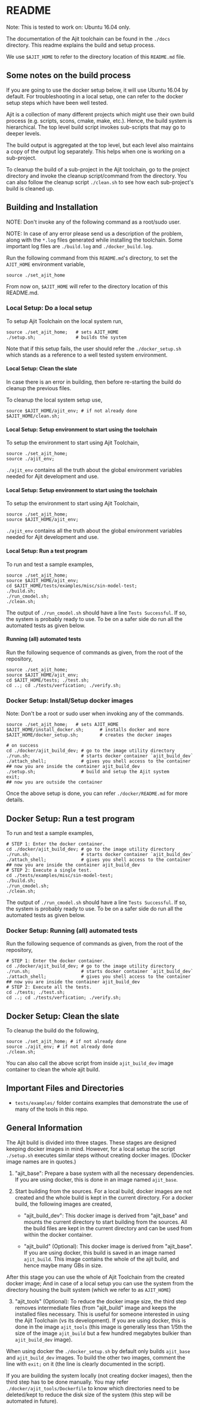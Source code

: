 README
=============
Note: This is tested to work on: Ubuntu 16.04 only.

The documentation of the Ajit toolchain can be found in the
`./docs` directory. This readme explains the build and setup process.

We use `$AJIT_HOME` to refer to the directory location of this `README.md` file.


Some notes on the build process
----------------------------------

If you are going to use the docker setup below,
it will use Ubuntu 16.04 by default.
For troubleshooting in a local setup, one can refer to the
docker setup steps which have been well tested.

Ajit is a collection of many different projects which
might use their own build process (e.g. scripts, scons, cmake, make, etc.).
Hence, the build system is hierarchical.
The top level build script invokes sub-scripts
that may go to deeper levels.

The build output is aggregated at the top level,
but each level also maintains a copy of the output log
separately. This helps when one is working on a sub-project.

To cleanup the build of a sub-project in the Ajit toolchain,
go to the project directory and invoke the cleanup script/command
from the directory.
You can also follow the cleanup script `./clean.sh` to see how each
sub-project's build is cleaned up.


## Building and Installation

NOTE: Don't invoke any of the following command as a root/sudo user.

NOTE: In case of any error please send us a description of the problem,
along with the `*.log` files generated while installing the toolchain.
Some important log files are `./build.log` and `./docker_build.log`.

Run the following command from this `README.md`'s directory,
to set the `AJIT_HOME` environment variable,

    source ./set_ajit_home

From now on, `$AJIT_HOME` will refer to the directory location of this README.md.


### Local Setup: Do a local setup

To setup Ajit Toolchain on the local system run,

    source ./set_ajit_home;   # sets AJIT_HOME
    ./setup.sh;               # builds the system

Note that if this setup fails, the user should
refer the `./docker_setup.sh` which stands as a
reference to a well tested system environment.

#### Local Setup: Clean the slate

In case there is an error in building, then
before re-starting the build do cleanup the previous files.

To cleanup the local system setup use,

    source $AJIT_HOME/ajit_env; # if not already done
    $AJIT_HOME/clean.sh;


#### Local Setup: Setup environment to start using the toolchain

To setup the environment to start using Ajit Toolchain,

    source ./set_ajit_home;
    source ./ajit_env;

`./ajit_env` contains all the truth about the global
environment variables needed for Ajit development and use.


#### Local Setup: Setup environment to start using the toolchain

To setup the environment to start using Ajit Toolchain,

    source ./set_ajit_home;
    source $AJIT_HOME/ajit_env;

`./ajit_env` contains all the truth about the global
environment variables needed for Ajit development and use.


#### Local Setup: Run a test program

To run and test a sample examples,

    source ./set_ajit_home;
    source $AJIT_HOME/ajit_env;
    cd $AJIT_HOME/tests/examples/misc/sin-model-test;
    ./build.sh;
    ./run_cmodel.sh;
    ./clean.sh;

The output of `./run_cmodel.sh` should have a line `Tests Successful`.
If so, the system is probably ready to use.
To be on a safer side do run all the automated tests as given below.

#### Running (all) automated tests

Run the following sequence of commands as given,
from the root of the repository,

    source ./set_ajit_home;
    source $AJIT_HOME/ajit_env;
    cd $AJIT_HOME/tests; ./test.sh;
    cd ..; cd ./tests/verfication; ./verify.sh;



### Docker Setup: Install/Setup docker images

Note: Don't be a root or sudo user when invoking any of the commands.

    source ./set_ajit_home;   # sets AJIT_HOME
    $AJIT_HOME/install_docker.sh;      # installs docker and more
    $AJIT_HOME/docker_setup.sh;        # creates the docker images 

    # on success
    cd ./docker/ajit_build_dev; # go to the image utility directory
    ./run.sh;                   # starts docker container `ajit_build_dev`
    ./attach_shell;             # gives you shell access to the container
    ## now you are inside the container ajit_build_dev
    ./setup.sh;                 # build and setup the Ajit system
    exit;
    ## now you are outside the container

Once the above setup is done, you can refer `./docker/README.md` for more details.

## Docker Setup: Run a test program

To run and test a sample examples,

    # STEP 1: Enter the docker container.
    cd ./docker/ajit_build_dev; # go to the image utility directory
    ./run.sh;                   # starts docker container `ajit_build_dev`
    ./attach_shell;             # gives you shell access to the container
    ## now you are inside the container ajit_build_dev
    # STEP 2: Execute a single test.
    cd ./tests/examples/misc/sin-model-test;
    ./build.sh;
    ./run_cmodel.sh;
    ./clean.sh;

The output of `./run_cmodel.sh` should have a line `Tests Successful`.
If so, the system is probably ready to use.
To be on a safer side do run all the automated tests as given below.

### Docker Setup: Running (all) automated tests

Run the following sequence of commands as given,
from the root of the repository,

    # STEP 1: Enter the docker container.
    cd ./docker/ajit_build_dev; # go to the image utility directory
    ./run.sh;                   # starts docker container `ajit_build_dev`
    ./attach_shell;             # gives you shell access to the container
    ## now you are inside the container ajit_build_dev
    # STEP 2: Execute all the tests.
    cd ./tests; ./test.sh;
    cd ..; cd ./tests/verfication; ./verify.sh;


## Docker Setup: Clean the slate

To cleanup the build do the following,

    source ./set_ajit_home; # if not already done
    source ./ajit_env; # if not already done
    ./clean.sh;

You can also call the above script from inside
`ajit_build_dev` image container to clean the
whole ajit build. 


## Important Files and Directories

* `tests/examples/` folder contains examples that demonstrate the
  use of many of the tools in this repo.



General Information
------------------

The Ajit build is divided into three stages.
These stages are designed keeping docker images in mind.
However, for a local setup the script `./setup.sh` executes
similar steps without creating docker images.
(Docker image names are in quotes.)

1. "ajit\_base":
   Prepare a base system with all the necessary
   dependencies. If you are using docker,
   this is done in an image named `ajit_base`.

2. Start building from the sources. For a local build,
   docker images are not created and the whole build
   is kept in the current directory. For a docker build,
   the following images are created,

    * "ajit\_build\_dev":
      This docker image is derived from "ajit\_base"
      and mounts the current directory to start building
      from the sources. All the build files are kept in the
      current directory and can be used from within the docker
      container.
      
    * "ajit\_build" (Optional):
      This docker image is derived from "ajit\_base".
      If you are using docker, this build is saved
      in an image named `ajit_build`.
      This image contains the whole of the ajit build,
      and hence maybe many GBs in size.

After this stage you can use the whole of Ajit Toolchain
from the created docker image;
And in case of a local setup you can use the system from
the directory housing the built system (which we refer
to as `AJIT_HOME`)

3. "ajit\_tools" (Optional):
   To reduce the docker image size, the third step 
   removes intermediate files (from "ajit\_build" image 
   and keeps the installed files necessary.
   This is useful for someone interested
   in using the Ajit Toolchain (vs its development).
   If you are using docker, this is done in the image
   `ajit_tools` (this image is generally less than
   1/5th the size of the image `ajit_build` but
   a few hundred megabytes bulkier than `ajit_build_dev` image).

When using docker the `./docker_setup.sh` by default
only builds `ajit_base` and `ajit_build_dev` images.
To build the other two images, comment the line with
`exit;` on it (the line is clearly documented in the script).

If you are building the system locally (not creating docker images),
then the third step has to be done manually.
You may refer `./docker/ajit_tools/Dockerfile` to know
which directories need to be deleted/kept to reduce the 
disk size of the system (this step will be automated in future).


